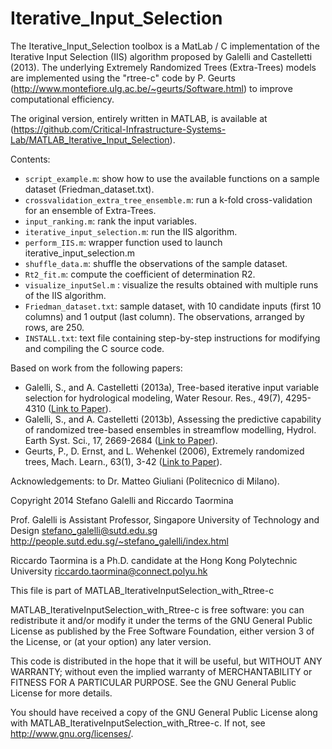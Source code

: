 Iterative_Input_Selection
===========================================

The Iterative_Input_Selection toolbox is a MatLab / C implementation of the Iterative Input Selection (IIS) algorithm proposed by Galelli and Castelletti (2013). The underlying Extremely Randomized Trees (Extra-Trees) models are implemented using the "rtree-c" code by P. Geurts (http://www.montefiore.ulg.ac.be/~geurts/Software.html) to improve computational efficiency. 

The original version, entirely written in MATLAB, is available at (https://github.com/Critical-Infrastructure-Systems-Lab/MATLAB_Iterative_Input_Selection).

Contents:
* `script_example.m`: show how to use the available functions on a sample dataset (Friedman_dataset.txt).
* `crossvalidation_extra_tree_ensemble.m`: run a k-fold cross-validation for an ensemble of Extra-Trees.
* `input_ranking.m`: rank the input variables.
* `iterative_input_selection.m`: run the IIS algorithm.
* `perform_IIS.m`: wrapper function used to launch iterative_input_selection.m
* `shuffle_data.m`: shuffle the observations of the sample dataset.
* `Rt2_fit.m`: compute the coefficient of determination R2.
* `visualize_inputSel.m` : visualize the results obtained with multiple runs of the IIS algorithm.
* `Friedman_dataset.txt`: sample dataset, with 10 candidate inputs (first 10 columns) and 1 output (last column). The observations, arranged by rows, are 250.
* `INSTALL.txt`: text file containing step-by-step instructions for modifying and compiling the C source code.



Based on work from the following papers:

- Galelli, S., and A. Castelletti (2013a), Tree-based iterative input variable selection for hydrological modeling, Water Resour. Res., 49(7), 4295-4310 ([Link to Paper](http://onlinelibrary.wiley.com/doi/10.1002/wrcr.20339/abstract)).
- Galelli, S., and A. Castelletti (2013b), Assessing the predictive capability of randomized tree-based ensembles in streamflow modelling, Hydrol. Earth Syst. Sci., 17, 2669-2684 ([Link to Paper](http://www.hydrol-earth-syst-sci.net/17/2669/2013/hess-17-2669-2013.html)).
- Geurts, P., D. Ernst, and L. Wehenkel (2006), Extremely randomized trees, Mach. Learn., 63(1), 3-42 ([Link to Paper](http://link.springer.com/article/10.1007/s10994-006-6226-1)).

Acknowledgements: to Dr. Matteo Giuliani (Politecnico di Milano).


Copyright 2014 Stefano Galelli and Riccardo Taormina

Prof. Galelli is Assistant Professor, Singapore University of Technology and Design
stefano_galelli@sutd.edu.sg
http://people.sutd.edu.sg/~stefano_galelli/index.html

Riccardo Taormina is a Ph.D. candidate at the Hong Kong Polytechnic University
riccardo.taormina@connect.polyu.hk

This file is part of MATLAB_IterativeInputSelection_with_Rtree-c

MATLAB_IterativeInputSelection_with_Rtree-c is free software: you can redistribute
it and/or modify it under the terms of the GNU General Public License
as published by the Free Software Foundation, either version 3 of the
License, or (at your option) any later version.

This code is distributed in the hope that it will be useful,
but WITHOUT ANY WARRANTY; without even the implied warranty of
MERCHANTABILITY or FITNESS FOR A PARTICULAR PURPOSE.  See the
GNU General Public License for more details.

You should have received a copy of the GNU General Public License
along with MATLAB_IterativeInputSelection_with_Rtree-c. If not, see <http://www.gnu.org/licenses/>.
